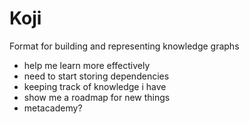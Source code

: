 # Koji

Format for building and representing knowledge graphs

- help me learn more effectively
- need to start storing dependencies
- keeping track of knowledge i have
- show me a roadmap for new things
- metacademy?
